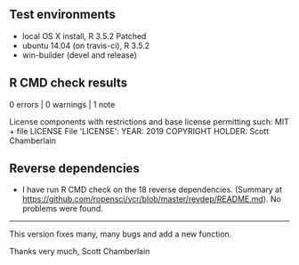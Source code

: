## Test environments

* local OS X install, R 3.5.2 Patched
* ubuntu 14.04 (on travis-ci), R 3.5.2
* win-builder (devel and release)

## R CMD check results

0 errors | 0 warnings | 1 note

License components with restrictions and base license permitting such:
  MIT + file LICENSE
File 'LICENSE':
  YEAR: 2019
  COPYRIGHT HOLDER: Scott Chamberlain

## Reverse dependencies

* I have run R CMD check on the 18 reverse dependencies.
(Summary at <https://github.com/ropensci/vcr/blob/master/revdep/README.md>).
No problems were found.

--------

This version fixes many, many bugs and add a new function.

Thanks very much,
Scott Chamberlain
